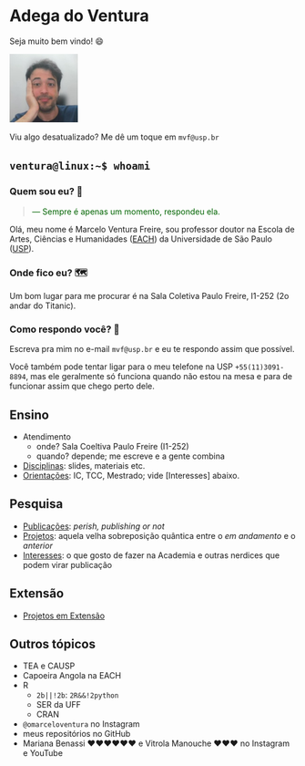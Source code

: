 # Adega do Ventura

Seja muito bem vindo! 😄

<img src="img/4x4-marcelo.jpeg" alt="Olá!" width="120" height="120"> 

Viu algo desatualizado? Me dê um toque em `mvf@usp.br`

## `ventura@linux:~$ whoami`

### Quem sou eu? 🤔

<blockquote style="color:DarkGreen;">
— Sempre é apenas um momento, respondeu ela.
</blockquote>

Olá, meu nome é Marcelo Ventura Freire, sou professor doutor na Escola de Artes, Ciências e Humanidades ([EACH](https://www.each.usp.br)) da Universidade de São Paulo ([USP](https://www.usp.br)).

### Onde fico eu? 🗺

Um bom lugar para me procurar é na Sala Coletiva Paulo Freire, I1-252 (2o andar do Titanic).

### Como respondo você? 🤷

Escreva pra mim no e-mail `mvf@usp.br` e eu te respondo assim que possível.

Você também pode tentar ligar para o meu telefone na USP `+55(11)3091-8894`, mas ele geralmente só funciona quando não estou na mesa e para de funcionar assim que chego perto dele.

## Ensino

-   Atendimento
    -   onde? Sala Coeltiva Paulo Freire (I1-252)
    -   quando? depende; me escreve e a gente combina
-   [Disciplinas](disciplinas.md): slides, materiais etc.
-   [Orientações](orientações.md): IC, TCC, Mestrado; vide [Interesses] abaixo.

## Pesquisa

-   [Publicações](publicações.md): *perish, publishing or not*
-   [Projetos](projetos.md): aquela velha sobreposição quântica entre o *em andamento* e o *anterior*
-   [Interesses](interesses.md): o que gosto de fazer na Academia e outras nerdices que podem virar publicação

## Extensão

-   [Projetos em Extensão](extensão.md)

<!-- ## Cultura -->

<!-- ## Inovação -->

## Outros tópicos

-   TEA e CAUSP
-   Capoeira Angola na EACH
-   R
    -   `2b||!2b`: `2R&&!2python`
    -   SER da UFF
    -   CRAN
-   `@omarceloventura` no Instagram
-   meus repositórios no GitHub
-   Mariana Benassi ♥♥♥♥♥♥ e Vitrola Manouche ♥♥♥ no Instagram e YouTube
